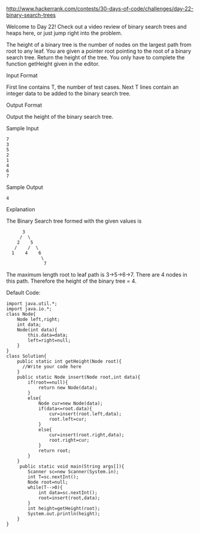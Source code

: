 http://www.hackerrank.com/contests/30-days-of-code/challenges/day-22-binary-search-trees

Welcome to Day 22! Check out a video review of binary search trees and heaps here, or just jump right into the problem.

The height of a binary tree is the number of nodes on the largest path from root to any leaf. You are given a pointer root pointing to the root of a binary search tree. Return the height of the tree. 
You only have to complete the function getHeight given in the editor.

Input Format

First line contains T, the number of test cases. Next T lines contain an integer data to be added to the binary search tree.

Output Format

Output the height of the binary search tree.

Sample Input
```
7
3
5
2
1
4
6
7
```
Sample Output
```
4
```
Explanation

The Binary Search tree formed with the given values is
```
      3  
     /  \
    2    5
   /    /  \
  1    4    6
             \
              7
```
The maximum length root to leaf path is 3->5->6->7. There are 4 nodes in this path. Therefore the height of the binary tree = 4.

Default Code:
```
import java.util.*;
import java.io.*;
class Node{
    Node left,right;
    int data;
    Node(int data){
        this.data=data;
        left=right=null;
    }
}
class Solution{
	public static int getHeight(Node root){
      //Write your code here
    }
    public static Node insert(Node root,int data){
        if(root==null){
            return new Node(data);
        }
        else{
            Node cur=new Node(data);
            if(data<=root.data){
                cur=insert(root.left,data);
                root.left=cur;
            }
            else{
                cur=insert(root.right,data);
                root.right=cur;
            }
            return root;
        }
    }
	 public static void main(String args[]){
        Scanner sc=new Scanner(System.in);
        int T=sc.nextInt();
        Node root=null;
        while(T-->0){
            int data=sc.nextInt();
            root=insert(root,data);
        }
        int height=getHeight(root);
        System.out.println(height);
    }
}
```